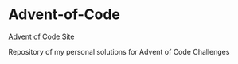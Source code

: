 # Advent-of-Code

[Advent of Code Site](https://adventofcode.com/)

Repository of my personal solutions for Advent of Code Challenges
